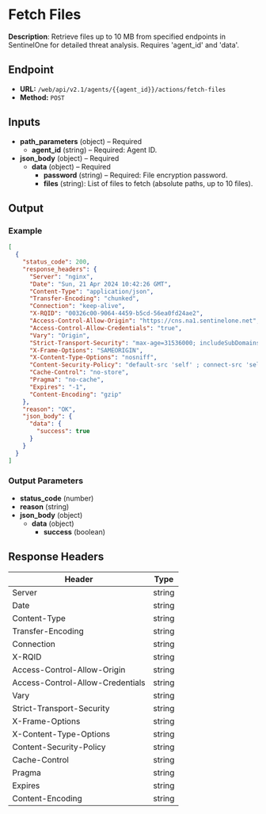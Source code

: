 # Fetch Files

**Description**: Retrieve files up to 10 MB from specified endpoints in SentinelOne for detailed threat analysis. Requires 'agent_id' and 'data'.

## Endpoint

- **URL:** `/web/api/v2.1/agents/{{agent_id}}/actions/fetch-files`
- **Method:** `POST`
## Inputs

- **path_parameters** (object) – Required
  - **agent_id** (string) – Required: Agent ID.
- **json_body** (object) – Required
  - **data** (object) – Required
    - **password** (string) – Required: File encryption password.
    - **files** (string): List of files to fetch (absolute paths, up to 10 files).
## Output

### Example

```json
[
  {
    "status_code": 200,
    "response_headers": {
      "Server": "nginx",
      "Date": "Sun, 21 Apr 2024 10:42:26 GMT",
      "Content-Type": "application/json",
      "Transfer-Encoding": "chunked",
      "Connection": "keep-alive",
      "X-RQID": "00326c00-9064-4459-b5cd-56ea0fd24ae2",
      "Access-Control-Allow-Origin": "https://cns.na1.sentinelone.net",
      "Access-Control-Allow-Credentials": "true",
      "Vary": "Origin",
      "Strict-Transport-Security": "max-age=31536000; includeSubDomains",
      "X-Frame-Options": "SAMEORIGIN",
      "X-Content-Type-Options": "nosniff",
      "Content-Security-Policy": "default-src 'self' ; connect-src 'self' *.sentinelone.net cdn.pendo.io app.pendo.io *.pendo.io data.pendo.io *.scalyr.com *.storage.googleapis.com sentry.io *.sentry.io *.google-analytics.com *.gstatic.com unpkg.com cdn.auth0.com wss://*.sentinelone.net https://www.googletagmanager.com https://cdnjs.cloudflare.com https://dm64t97qsxvuz.cloudfront.net data: ; script-src 'self' 'unsafe-inline' 'unsafe-eval' *.sentinelone.net cdn.pendo.io app.pendo.io pendo-io-static.storage.googleapis.com *.storage.googleapis.com data.pendo.io https://www.google-analytics.com https://www.googletagmanager.com https://unpkg.com https://cdnjs.cloudflare.com https://dm64t97qsxvuz.cloudfront.net ; img-src 'self' *.sentinelone.net *.sentinelone.com dm64t97qsxvuz.cloudfront.net data: https://www.google-analytics.com cdn.pendo.io app.pendo.io *.storage.googleapis.com data.pendo.io ; style-src 'self' 'unsafe-inline' *.sentinelone.net app.pendo.io cdn.pendo.io *.storage.googleapis.com https://cdnjs.cloudflare.com https://dm64t97qsxvuz.cloudfront.net ; font-src 'self' data: *.sentinelone.net https://cdn.auth0.com https://dm64t97qsxvuz.cloudfront.net ; manifest-src 'self' https://dm64t97qsxvuz.cloudfront.net ; frame-src 'self' blob: https://receptive.io https://*.pendo.io https://pendo-io-extensions.storage.googleapis.com/ https://*.youtube.com *.sentinelone.net *.scalyr.com; frame-ancestors 'self' app.pendo.io *.sentinelone.net; object-src 'none'",
      "Cache-Control": "no-store",
      "Pragma": "no-cache",
      "Expires": "-1",
      "Content-Encoding": "gzip"
    },
    "reason": "OK",
    "json_body": {
      "data": {
        "success": true
      }
    }
  }
]
```
### Output Parameters

- **status_code** (number)
- **reason** (string)
- **json_body** (object)
  - **data** (object)
    - **success** (boolean)
## Response Headers

| Header | Type |
|--------|------|
| Server | string |
| Date | string |
| Content-Type | string |
| Transfer-Encoding | string |
| Connection | string |
| X-RQID | string |
| Access-Control-Allow-Origin | string |
| Access-Control-Allow-Credentials | string |
| Vary | string |
| Strict-Transport-Security | string |
| X-Frame-Options | string |
| X-Content-Type-Options | string |
| Content-Security-Policy | string |
| Cache-Control | string |
| Pragma | string |
| Expires | string |
| Content-Encoding | string |
